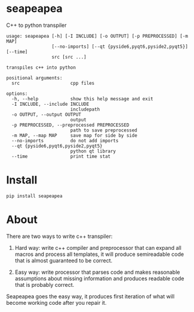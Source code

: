 # seapeapea

C++ to python transpiler

```
usage: seapeapea [-h] [-I INCLUDE] [-o OUTPUT] [-p PREPROCESSED] [-m MAP]
                 [--no-imports] [--qt {pyside6,pyqt6,pyside2,pyqt5}] [--time]
                 src [src ...]

transpiles c++ into python

positional arguments:
  src                   cpp files

options:
  -h, --help            show this help message and exit
  -I INCLUDE, --include INCLUDE
                        includepath
  -o OUTPUT, --output OUTPUT
                        output
  -p PREPROCESSED, --preprocessed PREPROCESSED
                        path to save preprocessed
  -m MAP, --map MAP     save map for side by side
  --no-imports          do not add imports
  --qt {pyside6,pyqt6,pyside2,pyqt5}
                        python qt library
  --time                print time stat
```

# Install
```
pip install seapeapea
```

# About

There are two ways to write c++ transpiler:

1) Hard way: write c++ compiler and preprocessor that can expand all macros and process all templates, it will produce semireadable code that is almost guaranteed to be correct.

2) Easy way: write processor that parses code and makes reasonable assumptions about missing information and produces readable code that is probably correct.

Seapeapea goes the easy way, it produces first iteration of what will become working code after you repair it.